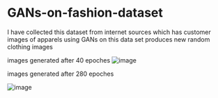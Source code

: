 # GANs-on-fashion-dataset
I have collected this dataset from internet sources which has customer images of apparels using GANs on this data set produces  new random clothing images


images generated after 40 epoches
![image](https://user-images.githubusercontent.com/69637715/124667648-52939e00-decd-11eb-8756-929fe86feb33.png)

images generated after 280 epoches

![image](https://user-images.githubusercontent.com/69637715/124667716-69d28b80-decd-11eb-9893-98bf913fff67.png)

